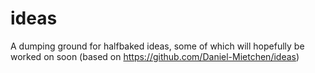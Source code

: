 # ideas
A dumping ground for halfbaked ideas, some of which will hopefully be worked on soon (based on https://github.com/Daniel-Mietchen/ideas)
